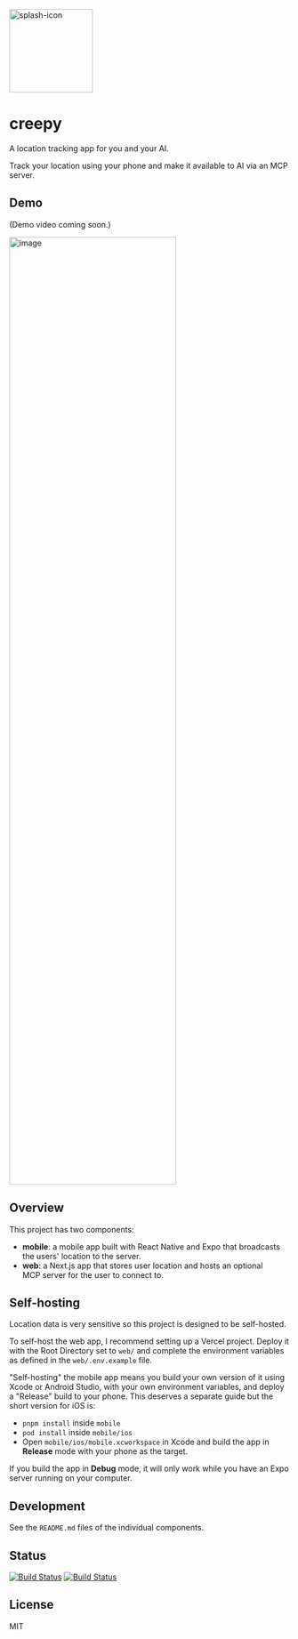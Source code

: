 <img width="150" height="150" alt="splash-icon" src="https://github.com/user-attachments/assets/348bc769-3325-4de7-9552-8a9fb0330c72" />

# creepy

A location tracking app for you and your AI.

Track your location using your phone and make it available to AI via an MCP server.

## Demo

(Demo video coming soon.)

<img width="300" height="1705" alt="image" src="https://github.com/user-attachments/assets/945854e0-1c1a-4678-aeac-fb013c30e43b" />

## Overview

This project has two components:

- **mobile**: a mobile app built with React Native and Expo that broadcasts the
  users' location to the server.
- **web**: a Next.js app that stores user location and hosts an optional
  MCP server for the user to connect to.

## Self-hosting

Location data is very sensitive so this project is designed to be self-hosted.

To self-host the web app, I recommend setting up a Vercel project. Deploy it
with the Root Directory set to `web/` and complete the environment variables as
defined in the `web/.env.example` file.

"Self-hosting" the mobile app means you build your own version of it using Xcode
or Android Studio, with your own environment variables, and deploy a "Release"
build to your phone. This deserves a separate guide but the short version for
iOS is:

- `pnpm install` inside `mobile`
- `pod install` inside `mobile/ios`
- Open `mobile/ios/mobile.xcworkspace` in Xcode and build the app in **Release**
  mode with your phone as the target.

If you build the app in **Debug** mode, it will only work while you have an Expo
server running on your computer.

## Development

See the `README.md` files of the individual components.

## Status

[![Build Status](https://img.shields.io/github/actions/workflow/status/felipap/tracker/lint-mobile.yml?label=Mobile+Build)](https://github.com/felipap/tracker/actions)
[![Build Status](https://img.shields.io/github/actions/workflow/status/felipap/tracker/lint-web.yml?label=Web+Build&color=blue)](https://github.com/felipap/tracker/actions)

## License

MIT
